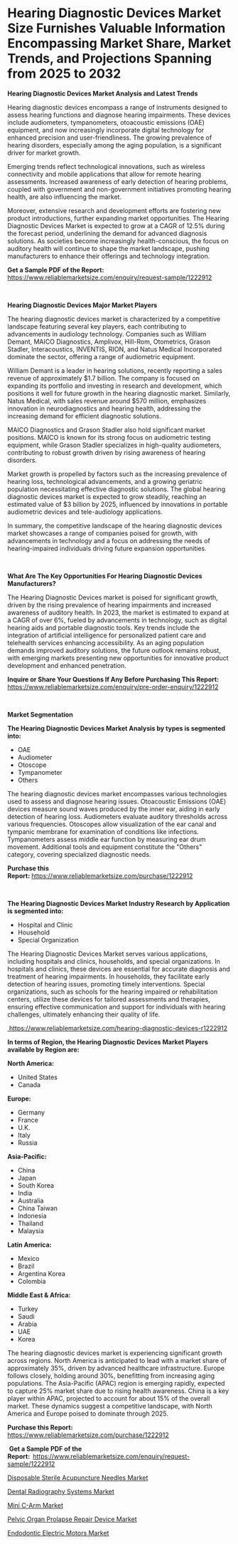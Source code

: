 <p><h1>Hearing Diagnostic Devices Market Size Furnishes Valuable Information Encompassing Market Share, Market Trends, and Projections Spanning from 2025 to 2032</h1></p><p><strong>Hearing Diagnostic Devices Market Analysis and Latest Trends</strong></p>
<p><p>Hearing diagnostic devices encompass a range of instruments designed to assess hearing functions and diagnose hearing impairments. These devices include audiometers, tympanometers, otoacoustic emissions (OAE) equipment, and now increasingly incorporate digital technology for enhanced precision and user-friendliness. The growing prevalence of hearing disorders, especially among the aging population, is a significant driver for market growth. </p><p>Emerging trends reflect technological innovations, such as wireless connectivity and mobile applications that allow for remote hearing assessments. Increased awareness of early detection of hearing problems, coupled with government and non-government initiatives promoting hearing health, are also influencing the market. </p><p>Moreover, extensive research and development efforts are fostering new product introductions, further expanding market opportunities. The Hearing Diagnostic Devices Market is expected to grow at a CAGR of 12.5% during the forecast period, underlining the demand for advanced diagnosis solutions. As societies become increasingly health-conscious, the focus on auditory health will continue to shape the market landscape, pushing manufacturers to enhance their offerings and technology integration.</p></p>
<p><strong>Get a Sample PDF of the Report:&nbsp;</strong> <a href="https://www.reliablemarketsize.com/enquiry/request-sample/1222912?utm_campaign=2038&utm_medium=2&utm_source=Github&utm_content=ia&utm_term=05032025&utm_id=hearing-diagnostic-devices">https://www.reliablemarketsize.com/enquiry/request-sample/1222912</a></p>
<p>&nbsp;</p>
<p><strong>Hearing Diagnostic Devices Major Market Players</strong></p>
<p><p>The hearing diagnostic devices market is characterized by a competitive landscape featuring several key players, each contributing to advancements in audiology technology. Companies such as William Demant, MAICO Diagnostics, Amplivox, Hill-Rom, Otometrics, Grason Stadler, Interacoustics, INVENTIS, RION, and Natus Medical Incorporated dominate the sector, offering a range of audiometric equipment.</p><p>William Demant is a leader in hearing solutions, recently reporting a sales revenue of approximately $1.7 billion. The company is focused on expanding its portfolio and investing in research and development, which positions it well for future growth in the hearing diagnostic market. Similarly, Natus Medical, with sales revenue around $570 million, emphasizes innovation in neurodiagnostics and hearing health, addressing the increasing demand for efficient diagnostic solutions.</p><p>MAICO Diagnostics and Grason Stadler also hold significant market positions. MAICO is known for its strong focus on audiometric testing equipment, while Grason Stadler specializes in high-quality audiometers, contributing to robust growth driven by rising awareness of hearing disorders. </p><p>Market growth is propelled by factors such as the increasing prevalence of hearing loss, technological advancements, and a growing geriatric population necessitating effective diagnostic solutions. The global hearing diagnostic devices market is expected to grow steadily, reaching an estimated value of $3 billion by 2025, influenced by innovations in portable audiometric devices and tele-audiology applications.</p><p>In summary, the competitive landscape of the hearing diagnostic devices market showcases a range of companies poised for growth, with advancements in technology and a focus on addressing the needs of hearing-impaired individuals driving future expansion opportunities.</p></p>
<p>&nbsp;</p>
<p><strong>What Are The Key Opportunities For Hearing Diagnostic Devices Manufacturers?</strong></p>
<p><p>The Hearing Diagnostic Devices market is poised for significant growth, driven by the rising prevalence of hearing impairments and increased awareness of auditory health. In 2023, the market is estimated to expand at a CAGR of over 6%, fueled by advancements in technology, such as digital hearing aids and portable diagnostic tools. Key trends include the integration of artificial intelligence for personalized patient care and telehealth services enhancing accessibility. As an aging population demands improved auditory solutions, the future outlook remains robust, with emerging markets presenting new opportunities for innovative product development and enhanced penetration.</p></p>
<p><strong>Inquire or Share Your Questions If Any Before Purchasing This Report:</strong> <a href="https://www.reliablemarketsize.com/enquiry/pre-order-enquiry/1222912?utm_campaign=2038&utm_medium=2&utm_source=Github&utm_content=ia&utm_term=05032025&utm_id=hearing-diagnostic-devices">https://www.reliablemarketsize.com/enquiry/pre-order-enquiry/1222912</a></p>
<p>&nbsp;</p>
<p><strong>Market Segmentation</strong></p>
<p><strong>The Hearing Diagnostic Devices Market Analysis by types is segmented into:</strong></p>
<p><ul><li>OAE</li><li>Audiometer</li><li>Otoscope</li><li>Tympanometer</li><li>Others</li></ul></p>
<p><p>The hearing diagnostic devices market encompasses various technologies used to assess and diagnose hearing issues. Otoacoustic Emissions (OAE) devices measure sound waves produced by the inner ear, aiding in early detection of hearing loss. Audiometers evaluate auditory thresholds across various frequencies. Otoscopes allow visualization of the ear canal and tympanic membrane for examination of conditions like infections. Tympanometers assess middle ear function by measuring ear drum movement. Additional tools and equipment constitute the "Others" category, covering specialized diagnostic needs.</p></p>
<p><strong>Purchase this Report:&nbsp;</strong><a href="https://www.reliablemarketsize.com/purchase/1222912?utm_campaign=2038&utm_medium=2&utm_source=Github&utm_content=ia&utm_term=05032025&utm_id=hearing-diagnostic-devices">https://www.reliablemarketsize.com/purchase/1222912</a></p>
<p>&nbsp;</p>
<p><strong>The Hearing Diagnostic Devices Market Industry Research by Application is segmented into:</strong></p>
<p><ul><li>Hospital and Clinic</li><li>Household</li><li>Special Organization</li></ul></p>
<p><p>The Hearing Diagnostic Devices Market serves various applications, including hospitals and clinics, households, and special organizations. In hospitals and clinics, these devices are essential for accurate diagnosis and treatment of hearing impairments. In households, they facilitate early detection of hearing issues, promoting timely interventions. Special organizations, such as schools for the hearing impaired or rehabilitation centers, utilize these devices for tailored assessments and therapies, ensuring effective communication and support for individuals with hearing challenges, ultimately enhancing their quality of life.</p></p>
<p><a href="https://www.reliablemarketsize.com/hearing-diagnostic-devices-r1222912?utm_campaign=2038&utm_medium=2&utm_source=Github&utm_content=ia&utm_term=05032025&utm_id=hearing-diagnostic-devices">&nbsp;https://www.reliablemarketsize.com/hearing-diagnostic-devices-r1222912</a></p>
<p><strong>In terms of Region, the Hearing Diagnostic Devices Market Players available by Region are:</strong></p>
<p>
    <p> <strong> North America: </strong>
        <ul>
            <li>United States</li>
            <li>Canada</li>
        </ul>
        </p> 
    <p> <strong> Europe: </strong>
        <ul>
            <li>Germany</li>
            <li>France</li>
            <li>U.K.</li>
            <li>Italy</li>
            <li>Russia</li>
        </ul>
        </p> 
    <p> <strong> Asia-Pacific: </strong>
        <ul>
            <li>China</li>
            <li>Japan</li>
            <li>South Korea</li>
            <li>India</li>
            <li>Australia</li>
            <li>China Taiwan</li>
            <li>Indonesia</li>
            <li>Thailand</li>
            <li>Malaysia</li>
        </ul>
        </p> 
    <p> <strong> Latin America: </strong>
        <ul>
            <li>Mexico</li>
            <li>Brazil</li>
            <li>Argentina Korea</li>
            <li>Colombia</li>
        </ul>
        </p> 
    <p> <strong> Middle East & Africa: </strong>
        <ul>
            <li>Turkey</li>
            <li>Saudi</li>
            <li>Arabia</li>
            <li>UAE</li>
            <li>Korea</li>
        </ul>
    </p>
    </p>
<p><p>The hearing diagnostic devices market is experiencing significant growth across regions. North America is anticipated to lead with a market share of approximately 35%, driven by advanced healthcare infrastructure. Europe follows closely, holding around 30%, benefitting from increasing aging populations. The Asia-Pacific (APAC) region is emerging rapidly, expected to capture 25% market share due to rising health awareness. China is a key player within APAC, projected to account for about 15% of the overall market. These dynamics suggest a competitive landscape, with North America and Europe poised to dominate through 2025.</p></p>
<p><strong>Purchase this Report: </strong><a href="https://www.reliablemarketsize.com/purchase/1222912?utm_campaign=2038&utm_medium=2&utm_source=Github&utm_content=ia&utm_term=05032025&utm_id=hearing-diagnostic-devices">https://www.reliablemarketsize.com/purchase/1222912</a></p>
<p>&nbsp;<strong>Get a Sample PDF of the Report:&nbsp;&nbsp;</strong><a href="https://www.reliablemarketsize.com/enquiry/request-sample/1222912?utm_campaign=2038&utm_medium=2&utm_source=Github&utm_content=ia&utm_term=05032025&utm_id=hearing-diagnostic-devices">https://www.reliablemarketsize.com/enquiry/request-sample/1222912</a></p>
<p><strong></strong></p>
<p><p><a href="https://github.com/chillwervenu/Market-Research-Report-List-1/blob/main/disposable-sterile-acupuncture-needles-market.md?utm_campaign=2038&utm_medium=2&utm_source=Github&utm_content=ia&utm_term=05032025&utm_id=hearing-diagnostic-devices">Disposable Sterile Acupuncture Needles Market</a></p><p><a href="https://github.com/yodhafirorae/Market-Research-Report-List-1/blob/main/dental-radiography-systems-market.md?utm_campaign=2038&utm_medium=2&utm_source=Github&utm_content=ia&utm_term=05032025&utm_id=hearing-diagnostic-devices">Dental Radiography Systems Market</a></p><p><a href="https://github.com/awwqamet/Market-Research-Report-List-1/blob/main/mini-c-arm-market.md?utm_campaign=2038&utm_medium=2&utm_source=Github&utm_content=ia&utm_term=05032025&utm_id=hearing-diagnostic-devices">Mini C-Arm Market</a></p><p><a href="https://github.com/marcayaminig/Market-Research-Report-List-1/blob/main/pelvic-organ-prolapse-repair-device-market.md?utm_campaign=2038&utm_medium=2&utm_source=Github&utm_content=ia&utm_term=05032025&utm_id=hearing-diagnostic-devices">Pelvic Organ Prolapse Repair Device Market</a></p><p><a href="https://github.com/santosh758595/Market-Research-Report-List-7/blob/main/endodontic-electric-motors-market.md?utm_campaign=2038&utm_medium=2&utm_source=Github&utm_content=ia&utm_term=05032025&utm_id=hearing-diagnostic-devices">Endodontic Electric Motors Market</a></p></p>